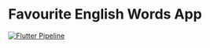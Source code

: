 # Favourite English Words App

[![Flutter Pipeline](https://github.com/Taiwrash/flutter-forward-extended-minna-2023/actions/workflows/setup.yml/badge.svg)](https://github.com/Taiwrash/flutter-forward-extended-minna-2023/actions/workflows/setup.yml)

